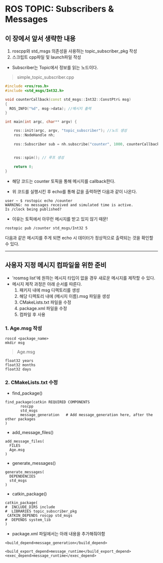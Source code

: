 # ROS TOPIC: Subscribers & Messages


## 이 장에서 앞서 생략한 내용
1. roscpp와 std_msgs 의존성을 사용하는 topic_subscriber_pkg 작성
2. 스크립트 cpp파일 및 launch파일 작성


- Subscriber는 Topic에서 정보를 읽는 노드이다.


> simple_topic_subscriber.cpp

``` cpp
#include <ros/ros.h>
#include <std_msgs/Int32.h>

void counterCallback(const std_msgs::Int32::ConstPtr& msg)
{
  ROS_INFO("%d", msg->data); //메시지 출력
}

int main(int argc, char** argv) {

    ros::init(argc, argv, "topic_subscriber"); //노드 생성
    ros::NodeHandle nh;
    
    ros::Subscriber sub = nh.subscribe("counter", 1000, counterCallback); //매 루프마다 callback을 
                                                                          //호출하는 Subscriber 객체 생성
    
    ros::spin(); // 루프 생성
    
    return 0;
}
```

- 해당 코드는 counter 토픽을 통해 메시지를 callback한다.

- 위 코드를 실행시킨 후 echo를 통해 값을 출력하면 다음과 같이 나온다.

```
user ~ $ rostopic echo /counter
WARNING: no messages received and simulated time is active.
Is /clock being published?
```
- 이유는 토픽에서 아무런 메시지를 받고 있지 않기 때문!

```
rostopic pub /counter std_msgs/Int32 5
```
다음과 같은 메시지를 주게 되면 echo 시 데이터가 정상적으로 출력되는 것을 확인할 수 있다.

---
## 사용자 지정 메시지 컴파일을 위한 준비

- 'rosmsg list'에 원하는 메시지 타입이 없을 경우 새로운 메시지를 제작할 수 있다.
- 메시지 제작 과정은 아래 순서를 따른다.
  1. 패키지 내에 msg 디렉토리를 생성
  2. 해당 디렉토리 내에 (메시지 이름).msg 파일을 생성
  3. CMakeLists.txt 파일을 수정
  4. package.xml 파일을 수정
  5. 컴파일 후 사용


### 1. Age.msg 작성

```
roscd <package_name>
mkdir msg
```
> Age.msg
```
float32 years
float32 months
float32 days
```
### 2. CMakeLists.txt 수정
- find_package()
```
find_package(catkin REQUIRED COMPONENTS
       roscpp
       std_msgs
       message_generation   # Add message_generation here, after the other packages
)
```

- add_message_files()
```
add_message_files(
  FILES
  Age.msg
)
```
- generate_messages()
```
generate_messages(
  DEPENDENCIES
  std_msgs
)
```
- catkin_package()
```
catkin_package(
#  INCLUDE_DIRS include
#  LIBRARIES topic_subscriber_pkg
 CATKIN_DEPENDS roscpp std_msgs
#  DEPENDS system_lib
)
```

- package.xml 파일에서는 아래 내용을 추가해줘야함
```
<build_depend>message_generation</build_depend>

<build_export_depend>message_runtime</build_export_depend>
<exec_depend>message_runtime</exec_depend>
```